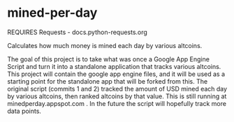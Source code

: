 mined-per-day
=============


REQUIRES Requests - docs.python-requests.org


Calculates how much money is mined each day by various altcoins.

The goal of this project is to take what was once a Google App Engine Script and turn it into a standalone application that tracks various altcoins. This project will contain the google app engine files, and it will be used as a starting point for the standalone app that will be forked from this. The original script (commits 1 and 2) tracked the amount of USD mined each day by various altcoins, then ranked altcoins by that value. This is still running at minedperday.appspot.com . In the future the script will hopefully track more data points.
